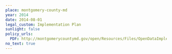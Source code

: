```yaml
---
place: montgomery-county-md
year: 2014
date: 2014-08-01
legal_custom: Implementation Plan
sunlight: false
policy_urls:
  PDF: http://montgomerycountymd.gov/open/Resources/Files/OpenDataImplementationPlan_FY14.pdf
no_text: true
---
```

